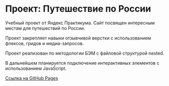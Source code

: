 # Проект: Путешествие по России
Учебный проект от Яндекс Практикума. Сайт посвящен интересным местам для путешествий по России.

Проект закрепляет навыки отзывчивой верстки с использованием флексов, гридов и медиа-запросов.

Проект реализован по методологии БЭМ с файловой структурой nested.

В дальнейшем планируется подключение интерактивных элементов с использованием JavaScript.

[Ссылка на GitHub Pages](https://yaroslav-patrikeev.github.io/russian-travel/)

